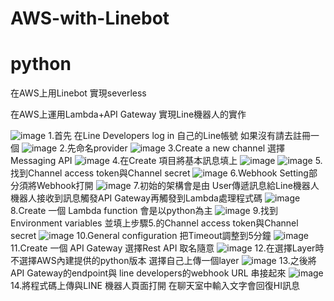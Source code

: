 # AWS-with-Linebot
# python
在AWS上用Linebot 實現severless

在AWS上運用Lambda+API Gateway 實現Line機器人的實作

![image](https://user-images.githubusercontent.com/108290249/180767598-11c792d5-9e97-40b0-b70a-cdc5e506d77d.png)
1.首先 在Line Developers log in 自己的Line帳號 如果沒有請去註冊一個
![image](https://user-images.githubusercontent.com/108290249/180767944-db7773e2-dc41-4b00-8cb2-e1eb8820a865.png)
2.先命名provider
![image](https://user-images.githubusercontent.com/108290249/180768306-0bd5d9cd-a4ab-4a6f-9807-9b18ed875499.png)
3.Create a new channel 選擇Messaging API
![image](https://user-images.githubusercontent.com/108290249/180768518-29cabb83-bdef-4694-aef0-cf280d8f3247.png)
4.在Create 項目將基本訊息填上
![image](https://user-images.githubusercontent.com/108290249/180769347-2f73a001-0f6d-4a50-af08-82091ff89252.png)
![image](https://user-images.githubusercontent.com/108290249/180769439-7f3fd9ce-a8ab-4dca-9d1f-f161ffe260c3.png)
5.找到Channel access token與Channel secret
![image](https://user-images.githubusercontent.com/108290249/180769855-a7037fb1-26a6-41d5-b8d5-52336dd31bc7.png)
6.Webhook Setting部分須將Webhook打開
![image](https://user-images.githubusercontent.com/108290249/180770040-b690a408-800f-4327-88e1-f09a7c46b40b.png)
7.初始的架構會是由 User傳遞訊息給Line機器人 機器人接收到訊息觸發API Gateway再觸發到Lambda處理程式碼
![image](https://user-images.githubusercontent.com/108290249/180772721-b4972cba-45cc-4db5-acae-b5f9ee951160.png)
8.Create 一個 Lambda function 會是以python為主
![image](https://user-images.githubusercontent.com/108290249/180773029-18dd9f36-eacf-4391-ab9b-9f984b950284.png)
9.找到Environment variables 並填上步驟5.的Channel access token與Channel secret
![image](https://user-images.githubusercontent.com/108290249/180773249-060680b5-6bb6-4fcd-8729-1d404f3e4463.png)
10.General configuration 把Timeout調整到5分鐘
![image](https://user-images.githubusercontent.com/108290249/180773841-1a7846b3-7540-40e2-a798-09bc83705ace.png)
11.Create 一個 API Gateway 選擇Rest API 取名隨意
![image](https://user-images.githubusercontent.com/108290249/180773994-d2a30f38-ce38-408b-a0d3-5ac375fc5bc6.png)
12.在選擇Layer時不選擇AWS內建提供的python版本 選擇自己上傳一個layer
![image](https://user-images.githubusercontent.com/108290249/180774224-2211ea92-68a8-4434-a850-05ecfee921da.png)
13.之後將API Gateway的endpoint與 line developers的webhook URL 串接起來
![image](https://user-images.githubusercontent.com/108290249/180774582-2869c7a0-d9ea-438f-a731-08ba5366604d.png)
14.將程式碼上傳與LINE 機器人頁面打開 在聊天室中輸入文字會回復HI訊息
